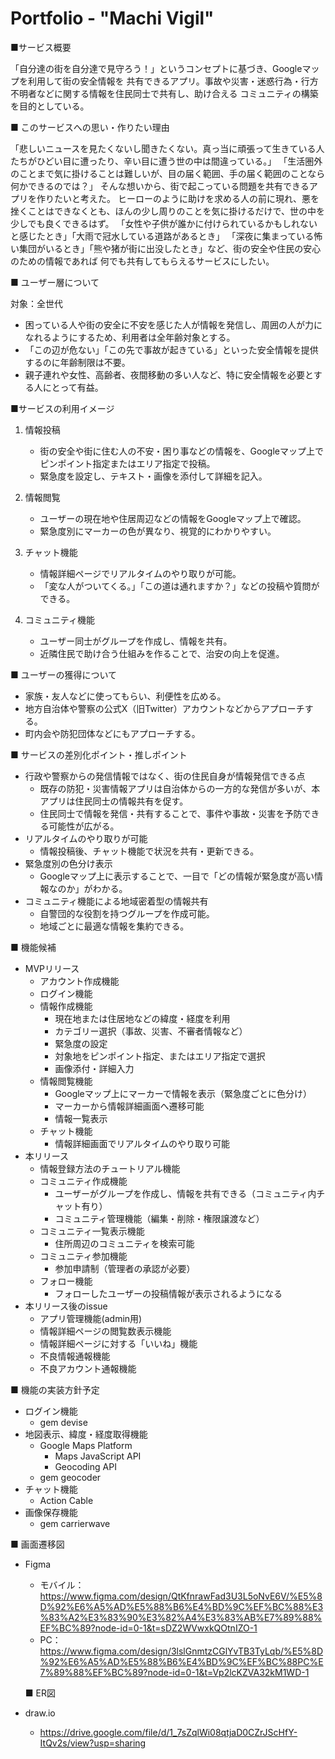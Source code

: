 # Portfolio - "Machi Vigil"
■サービス概要

「自分達の街を自分達で見守ろう！」というコンセプトに基づき、Googleマップを利用して街の安全情報を
共有できるアプリ。事故や災害・迷惑行為・行方不明者などに関する情報を住民同士で共有し、助け合える
コミュニティの構築を目的としている。

■ このサービスへの思い・作りたい理由

「悲しいニュースを見たくないし聞きたくない。真っ当に頑張って生きている人たちがひどい目に遭ったり、辛い目に遭う世の中は間違っている。」
「生活圏外のことまで気に掛けることは難しいが、目の届く範囲、手の届く範囲のことなら何かできるのでは？」
そんな想いから、街で起こっている問題を共有できるアプリを作りたいと考えた。
ヒーローのように助けを求める人の前に現れ、悪を挫くことはできなくとも、ほんの少し周りのことを気に掛けるだけで、世の中を少しでも良くできるはず。
「女性や子供が誰かに付けられているかもしれないと感じたとき」「大雨で冠水している道路があるとき」
「深夜に集まっている怖い集団がいるとき」「熊や猪が街に出没したとき」など、街の安全や住民の安心のための情報であれば
何でも共有してもらえるサービスにしたい。

■ ユーザー層について

対象：全世代
- 困っている人や街の安全に不安を感じた人が情報を発信し、周囲の人が力になれるようにするため、利用者は全年齢対象とする。
- 「この辺が危ない」「この先で事故が起きている」といった安全情報を提供するのに年齢制限は不要。
- 親子連れや女性、高齢者、夜間移動の多い人など、特に安全情報を必要とする人にとって有益。

■サービスの利用イメージ

1. 情報投稿
   - 街の安全や街に住む人の不安・困り事などの情報を、Googleマップ上でピンポイント指定またはエリア指定で投稿。
   - 緊急度を設定し、テキスト・画像を添付して詳細を記入。

2. 情報閲覧
   - ユーザーの現在地や住居周辺などの情報をGoogleマップ上で確認。
   - 緊急度別にマーカーの色が異なり、視覚的にわかりやすい。

3. チャット機能
   - 情報詳細ページでリアルタイムのやり取りが可能。
   - 「変な人がついてくる。」「この道は通れますか？」などの投稿や質問ができる。

4. コミュニティ機能
   - ユーザー同士がグループを作成し、情報を共有。
   - 近隣住民で助け合う仕組みを作ることで、治安の向上を促進。

■ ユーザーの獲得について

- 家族・友人などに使ってもらい、利便性を広める。
- 地方自治体や警察の公式X（旧Twitter）アカウントなどからアプローチする。
- 町内会や防犯団体などにもアプローチする。

■ サービスの差別化ポイント・推しポイント
- 行政や警察からの発信情報ではなく、街の住民自身が情報発信できる点
   - 既存の防犯・災害情報アプリは自治体からの一方的な発信が多いが、本アプリは住民同士の情報共有を促す。
   - 住民同士で情報を発信・共有することで、事件や事故・災害を予防できる可能性が広がる。
- リアルタイムのやり取りが可能
   - 情報投稿後、チャット機能で状況を共有・更新できる。
- 緊急度別の色分け表示
   - Googleマップ上に表示することで、一目で「どの情報が緊急度が高い情報なのか」がわかる。
- コミュニティ機能による地域密着型の情報共有
   - 自警団的な役割を持つグループを作成可能。
   - 地域ごとに最適な情報を集約できる。

■ 機能候補
  - MVPリリース
     - アカウント作成機能
     - ログイン機能
     - 情報作成機能
        - 現在地または住居地などの緯度・経度を利用
        - カテゴリー選択（事故、災害、不審者情報など）
        - 緊急度の設定
        - 対象地をピンポイント指定、またはエリア指定で選択
        - 画像添付・詳細入力
     - 情報閲覧機能
        - Googleマップ上にマーカーで情報を表示（緊急度ごとに色分け）
        - マーカーから情報詳細画面へ遷移可能
        - 情報一覧表示
     - チャット機能
        - 情報詳細画面でリアルタイムのやり取り可能
  - 本リリース
     - 情報登録方法のチュートリアル機能
     - コミュニティ作成機能
        - ユーザーがグループを作成し、情報を共有できる（コミュニティ内チャット有り）
        - コミュニティ管理機能（編集・削除・権限譲渡など）
     - コミュニティ一覧表示機能
        - 住所周辺のコミュニティを検索可能
     - コミュニティ参加機能
        - 参加申請制（管理者の承認が必要）
     - フォロー機能
        - フォローしたユーザーの投稿情報が表示されるようになる
   - 本リリース後のissue
     - アプリ管理機能(admin用)
     - 情報詳細ページの閲覧数表示機能
     - 情報詳細ページに対する「いいね」機能
     - 不良情報通報機能
     - 不良アカウント通報機能

■ 機能の実装方針予定
  - ログイン機能
    - gem devise
  - 地図表示、緯度・経度取得機能
    - Google Maps Platform
      - Maps JavaScript API
      - Geocoding API
    - gem geocoder
  - チャット機能
    - Action Cable
  - 画像保存機能
    - gem carrierwave

■ 画面遷移図
- Figma
  - モバイル：https://www.figma.com/design/QtKfnrawFad3U3L5oNvE6V/%E5%8D%92%E6%A5%AD%E5%88%B6%E4%BD%9C%EF%BC%88%E3%83%A2%E3%83%90%E3%82%A4%E3%83%AB%E7%89%88%EF%BC%89?node-id=0-1&t=sDZ2WVwxkQOtnIZO-1
  - PC：https://www.figma.com/design/3lslGnmtzCGlYvTB3TyLqb/%E5%8D%92%E6%A5%AD%E5%88%B6%E4%BD%9C%EF%BC%88PC%E7%89%88%EF%BC%89?node-id=0-1&t=Vp2lcKZVA32kM1WD-1

  ■ ER図
- draw.io
  - https://drive.google.com/file/d/1_7sZqlWi08qtjaD0CZrJScHfY-ItQv2s/view?usp=sharing

